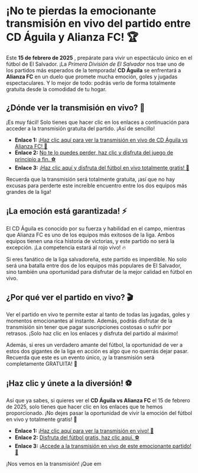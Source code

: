 # ¡No te pierdas la emocionante transmisión en vivo del partido entre CD Águila y Alianza FC! 🏆

Este **15 de febrero de 2025** , prepárate para vivir un espectáculo único en el fútbol de El Salvador. ¡La _Primera División de El Salvador_ nos trae uno de los partidos más esperados de la temporada! **CD Águila** se enfrentará a **Alianza FC** en un duelo que promete mucha emoción, goles y jugadas espectaculares. Y lo mejor de todo: podrás verlo de forma totalmente gratuita desde la comodidad de tu hogar.

## ¿Dónde ver la transmisión en vivo? 📲

¡Es muy fácil! Solo tienes que hacer clic en los enlaces a continuación para acceder a la transmisión gratuita del partido. ¡Así de sencillo!

- **Enlace 1:** [¡Haz clic aquí para ver la transmisión en vivo de CD Águila vs Alianza FC! 🎥](https://tinyurl.com/livestreamfreeo?st=CD+%C3%81guila+vs+Alianza+FC&si=ghc)
- **Enlace 2:** [No te lo puedes perder, haz clic y disfruta del juego de principio a fin. ⚽](https://tinyurl.com/livestreamfreeo?st=CD+%C3%81guila+vs+Alianza+FC&si=ghc)
- **Enlace 3:** [¡Haz clic aquí y disfruta del fútbol en vivo totalmente gratis! 🔴](https://tinyurl.com/livestreamfreeo?st=CD+%C3%81guila+vs+Alianza+FC&si=ghc)

Recuerda que la transmisión será totalmente gratuita, ¡así que no hay excusas para perderte este increíble encuentro entre los dos equipos más grandes de la liga!

## ¡La emoción está garantizada! ⚡

El CD Águila es conocido por su fuerza y habilidad en el campo, mientras que Alianza FC es uno de los equipos más exitosos de la liga. Ambos equipos tienen una rica historia de victorias, y este partido no será la excepción. ¡La competencia estará al rojo vivo! 🔥

Si eres fanático de la liga salvadoreña, este partido es imperdible. No solo será una batalla entre dos de los equipos más populares de El Salvador, sino también una oportunidad para disfrutar de la mejor calidad en fútbol en vivo.

## ¿Por qué ver el partido en vivo? 🎬

Ver el partido en vivo te permite estar al tanto de todas las jugadas, goles y momentos emocionantes al instante. Además, podrás disfrutar de la transmisión sin tener que pagar suscripciones costosas o sufrir por retrasos. ¡Solo haz clic en los enlaces y disfruta del partido al máximo!

Además, si eres un verdadero amante del fútbol, la oportunidad de ver a estos dos gigantes de la liga en acción es algo que no querrás dejar pasar. Recuerda que este es un evento único, ¡y la transmisión será completamente GRATUITA! 🙌

## ¡Haz clic y únete a la diversión! ⚽

Así que ya sabes, si quieres ver el **CD Águila vs Alianza FC** el 15 de febrero de 2025, solo tienes que hacer clic en los enlaces que te hemos proporcionado. ¡No dejes pasar la oportunidad de vivir la emoción del fútbol en vivo y totalmente gratis! 🙏

- **Enlace 1:** [¡Haz clic aquí para ver la transmisión en vivo! 🎥](https://tinyurl.com/livestreamfreeo?st=CD+%C3%81guila+vs+Alianza+FC&si=ghc)
- **Enlace 2:** [Disfruta del fútbol gratis, haz clic aquí. ⚽](https://tinyurl.com/livestreamfreeo?st=CD+%C3%81guila+vs+Alianza+FC&si=ghc)
- **Enlace 3:** [¡Accede a la transmisión en vivo de este emocionante partido! 🔴](https://tinyurl.com/livestreamfreeo?st=CD+%C3%81guila+vs+Alianza+FC&si=ghc)

¡Nos vemos en la transmisión! ¡Que em
